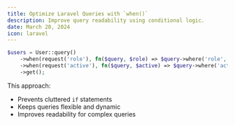```yaml
---
title: Optimize Laravel Queries with `when()`
description: Improve query readability using conditional logic.
date: March 20, 2024
icon: laravel
---
```


```php
$users = User::query()
    ->when(request('role'), fn($query, $role) => $query->where('role', $role))
    ->when(request('active'), fn($query, $active) => $query->where('active', $active))
    ->get();
```

This approach:  
- Prevents cluttered `if` statements  
- Keeps queries flexible and dynamic  
- Improves readability for complex queries  
